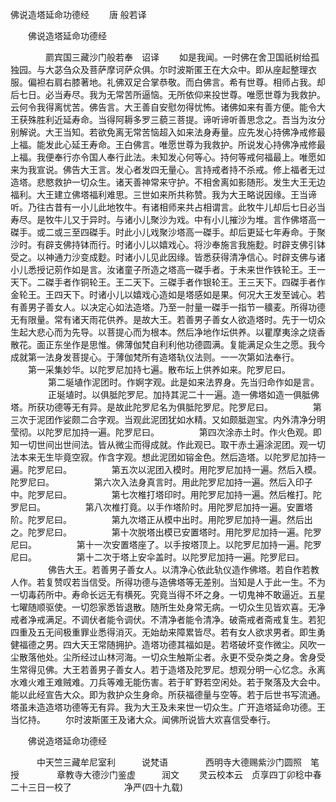   佛说造塔延命功德经
　　唐 般若译




　　佛说造塔延命功德经

　　　　罽宾国三藏沙门般若奉　诏译
　　如是我闻。一时佛在舍卫国祇树给孤独园。与大苾刍众及菩萨摩诃萨众俱。尔时波斯匿王在大众中。即从座起整理衣服。偏袒右肩右膝著地。礼佛双足合掌恭敬。而白佛言。希有世尊。相师占我。却后七日。必当寿尽。我为无常苦所逼恼。无所依仰来投世尊。唯愿世尊为我救护。云何令我得离忧苦。佛告言。大王善自安慰勿得忧怖。诸佛如来有善方便。能令大王获殊胜利近延寿命。当得阿耨多罗三藐三菩提。谛听谛听善思念之。吾当为汝分别解说。大王当知。若欲免离无常苦恼超入如来法身寿量。应先发心持佛净戒修最上福。能发此心延王寿命。王白佛言。唯愿世尊为我救护。所说发心持佛净戒修最上福。我便奉行亦令国人奉行此法。未知发心何等心。持何等戒何福最上。唯愿如来为我宣说。佛告大王言。发心者发四无量心。言持戒者持不杀戒。修上福者无过造塔。悲愍救护一切众生。诸天善神常来守护。不相舍离如影随形。发生大王无边福利。大王建立佛塔福利难思。三世如来所共称赞。我为大王略说因缘。王当谛听。乃往古昔有一小儿此地牧牛。有诸相师来共占相谓言。此牧牛儿却后七日必当寿尽。是牧牛儿又于异时。与诸小儿聚沙为戏。中有小儿摧沙为堆。言作佛塔高一磔手。或二或三至四磔手。时此小儿戏聚沙塔高一磔手。却后更延七年寿命。于聚沙时。有辟支佛持钵而行。时诸小儿以嬉戏心。将沙奉施言我施麨。时辟支佛引钵受之。以神通力沙变成麨。时诸小儿见此因缘。皆悉获得清净信心。时辟支佛与诸小儿悉授记莂作如是言。汝诸童子所造之塔高一磔手者。于未来世作铁轮王。王一天下。二磔手者作铜轮王。王二天下。三磔手者作银轮王。王三天下。四磔手者作金轮王。王四天下。时诸小儿以嬉戏心造如是塔感如是果。何况大王发至诚心。若有善男子善女人。以决定心如法造塔。乃至一肘量一磔手一指节一穬麦。所得功德无有限量。常有诸天雨花供养。是故大王。若善男子善女人欲造塔时。先于一切众生起大悲心而为先导。以菩提心而为根本。然后净地作坛供养。以瞿摩夷涂之烧香散花。面正东坐作是思惟。佛薄伽梵自利利他功德圆满。复能满足众生之愿。我今成就第一法身发菩提心。于薄伽梵所有造塔轨仪法则。一一次第如法奉行。
　　第一采集妙华。以陀罗尼加持七遍。散布坛上供养如来。陀罗尼曰。
　　
　　第二埏埴作泥团时。作婀字观。此是如来法界身。先当归命作如是言。
　　
　　正埏埴时。以俱胝陀罗尼。加持其泥二十一遍。造一佛塔如造一俱胝佛塔。所获功德等无有异。是故此陀罗尼名为俱胝陀罗尼。陀罗尼曰。
　　
　　第三次于泥团作娑颇二合字观。当观此泥团犹如水精。又如颇胝迦宝。内外清净分明莹彻。以陀罗尼加持一遍。陀罗尼曰。
　　
　　第四次涂赤土时。作火色观。即知一切世间出世间法。皆从微尘而得成就。作此观已。取干赤土遍涂泥团。观一切法本来无生毕竟空寂。作含字观。想此泥团如镕金色。然后造塔。以陀罗尼加持一遍。陀罗尼曰。
　　
　　第五次以泥团入模时。用陀罗尼加持一遍。然后入模。陀罗尼曰。
　　
　　第六次入法身真言时。用此陀罗尼加持一遍。然后入印子中。陀罗尼曰。
　　
　　第七次椎打塔印时。用陀罗尼加持一遍。然后椎打。陀罗尼曰。
　　
　　第八次椎打竟。以手作塔阶时。用陀罗尼加持一遍。安置塔阶。陀罗尼曰。
　　
　　第九次塔正从模中出时。用陀罗尼加持一遍。然后出之。陀罗尼曰。
　　
　　第十次脱塔出模已安置塔时。用陀罗尼加持一遍。陀罗尼曰。
　　
　　第十一次安置塔座了。以手按塔顶上。以陀罗尼加持一遍。陀罗尼曰。
　　
　　第十二次于塔上安伞盖时。以陀罗尼加持一遍。陀罗尼曰。
　　
　　佛告大王。若善男子善女人。以清净心依此轨仪造作佛塔。若自作若教人作。若复赞叹若当信受。所得功德与造佛塔等无差别。当知是人于此一生。不为一切毒药所中。寿命长远无有横死。究竟当得不坏之身。一切鬼神不敢逼近。五星七曜随顺驱使。一切怨家悉皆退散。随所生处身常无病。一切众生见皆欢喜。无净戒者净戒满足。不调伏者能令调伏。不清净者能令清净。破斋戒者斋戒复生。若犯四重及五无间极重罪业悉得消灭。无始劫来障累皆尽。若有女人欲求男者。即生勇健福德之男。四大天王常随拥护。造塔功德其福如是。若塔破坏变作微尘。风吹一尘散落他处。尘所经过山林河海。一切众生触斯尘者。永更不受杂类之身。舍身受生常得见佛。大王若善男子善女人。若于造塔及陀罗尼。想观分明一心忆念。永离水难火难王难贼难。刀兵等难无能伤害。若于旷野若空闲处。若于聚落及大会中。能以此经宣告大众。即为救护众生身命。所获福德量与空等。若于后世书写流通。塔虽未造造塔功德等无有异。我为大王及未来世一切众生。广开造塔延命功德。王当忆持。
　　尔时波斯匿王及诸大众。闻佛所说皆大欢喜信受奉行。

　　佛说造塔延命功德经

　　　中天竺三藏牟尼室利　　　说梵语
　　　　西明寺大德赐紫沙门圆照　笔　授
　　　　章教寺大德沙门鉴虚　　　润文
　　灵云校本云　贞享四丁卯稔中春二十三日一校了　　　　　　净严(四十九载)

